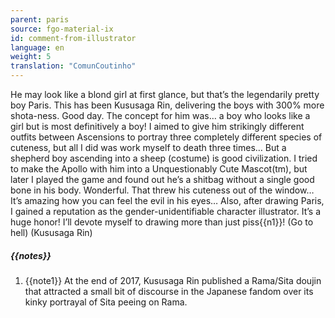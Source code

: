 ```yaml
---
parent: paris
source: fgo-material-ix
id: comment-from-illustrator
language: en
weight: 5
translation: "ComunCoutinho"
---
```


He may look like a blond girl at first glance, but that’s the legendarily pretty boy Paris. This has been Kususaga Rin, delivering the boys with 300% more shota-ness. Good day. The concept for him was… a boy who looks like a girl but is most definitively a boy! I aimed to give him strikingly different outfits between Ascensions to portray three completely different species of cuteness, but all I did was work myself to death three times… But a shepherd boy ascending into a sheep (costume) is good civilization. I tried to make the Apollo with him into a Unquestionably Cute Mascot(tm), but later I played the game and found out he’s a shitbag without a single good bone in his body. Wonderful. That threw his cuteness out of the window… It’s amazing how you can feel the evil in his eyes… Also, after drawing Paris, I gained a reputation as the gender-unidentifiable character illustrator. It’s a huge honor! I’ll devote myself to drawing more than just piss{{n1}}! (Go to hell) (Kususaga Rin)

##### {{notes}}

1. {{note1}} At the end of 2017, Kususaga Rin published a Rama/Sita doujin that attracted a small bit of discourse in the Japanese fandom over its kinky portrayal of Sita peeing on Rama.
